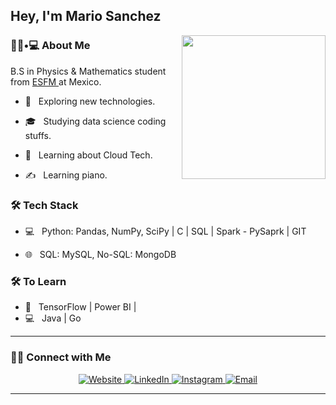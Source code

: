 <h2> Hey, I'm Mario Sanchez </h2>

<img align='right' src="https://media.giphy.com/media/M9gbBd9nbDrOTu1Mqx/giphy.gif" width="230">

<h3> 👨🏻•💻 About Me </h3>

B.S in Physics & Mathematics student from <a href="https://www.esfm.ipn.mx/"> ESFM </a> at Mexico.

- 🤔 &nbsp; Exploring new technologies.

- 🎓 &nbsp; Studying data science coding stuffs.

- 🌱 &nbsp; Learning about Cloud Tech.

- ✍️ &nbsp; Learning piano.



<h3>🛠 Tech Stack</h3>



- 💻 &nbsp; Python: Pandas, NumPy, SciPy | C | SQL | Spark - PySaprk | GIT 

- 🌐 &nbsp; SQL: MySQL, No-SQL: MongoDB  


<h3>🛠 To Learn</h3>

- 🔧 &nbsp; TensorFlow  | Power BI | 
- 💻 &nbsp; Java | Go

<hr>

<h3> 🤝🏻 Connect with Me </h3>

<p align="center">

<a href="http://imariosl98.herokuapp.com/"> 
  <img alt="Website" src="http://dry-atoll-94091.herokuapp.com/"> 
</a>

<a href="https://www.linkedin.com/in/mario-asl/">
  <img alt="LinkedIn" src="https://img.shields.io/badge/LinkedIn-mario%20asl-blue?style=flat-square&logo=linkedin">
</a>

<a href="https://www.instagram.com/mariokck/">
  <img alt="Instagram" src="https://img.shields.io/badge/Instagram-mariokck-black?style=flat-square&logo=instagram">
</a>

<a href="mailto:ma.sanchez.lr@gmail.com">
  <img alt="Email" src="https://img.shields.io/badge/Email-ma.sanchez.lr@gmail.com-blue?style=flat-square&logo=gmail">
</a>

</p>


<hr>
